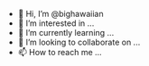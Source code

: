 - 👋 Hi, I’m @bighawaiian
- 👀 I’m interested in ...
- 🌱 I’m currently learning ...
- 💞️ I’m looking to collaborate on ...
- 📫 How to reach me ...

<!---
bighawaiian/bighawaiian is a ✨ special ✨ repository because its `README.md` (this file) appears on your GitHub profile.
You can click the Preview link to take a look at your changes.
--->
